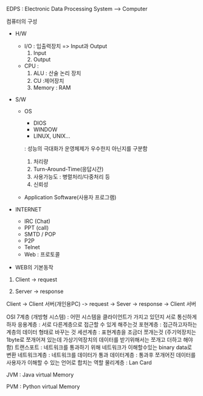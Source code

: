 EDPS : Electronic Data Processing System --> Computer

컴퓨터의 구성

- H/W

  - I/O : 입출력장치 => Input과 Output
    1. Input
    2. Output
  - CPU :
    1. ALU : 산술 논리 장치
    2. CU :제어장치
    3. Memory : RAM

- S/W

  - OS

    - DIOS
    - WINDOW
    - LINUX, UNIX...

    : 성능의 극대화가 운영체제가 우수한지 아닌지를 구분함

    1.  처리량
    2.  Turn-Around-Time(응답시간)
    3.  사용가능도 : 병렬처리/다중처리 등
    4.  신뢰성

  - Application Software(사용자 프로그램)

* INTERNET

  - IRC (Chat)
  - PPT (call)
  - SMTD / POP
  - P2P
  - Telnet
  - Web
    : 프로토콜

* WEB의 기본동작

1. Client
   -> request

2. Server
   -> response

Client -> Client 서버(개인용PC) -> request -> Sever -> response -> Client 서버

OSI 7계층 (개방형 시스템) : 어떤 시스템을 클라이언트가 가지고 있던지 서로 통신하게하자
응용계층 : 서로 다른계층으로 접근할 수 있게 해주는것
포현계층 : 접근하고자하는 계층의 데이터 형태로 바꾸는 것
세션계층 : 표현계층을 조금더 쪼개는것 (주기억장치는 1byte로 쪼개어져 있는데 가상기억장치의 데이터를 받기위해서는 쪼개고 더하고 해야함)
트랜스포트 : 네트워크를 통과하기 위해 네트워크가 이해할수있는 binary data로 변환
네트워크계층 : 네트워크를 데이터가 통과
데이터계층 : 통과후 쪼개어진 데이터를 사용자가 이해할 수 있는 언어로 합치는 역할
물리계층 : Lan Card

JVM : Java virtual Memory

PVM : Python virtual Memory
